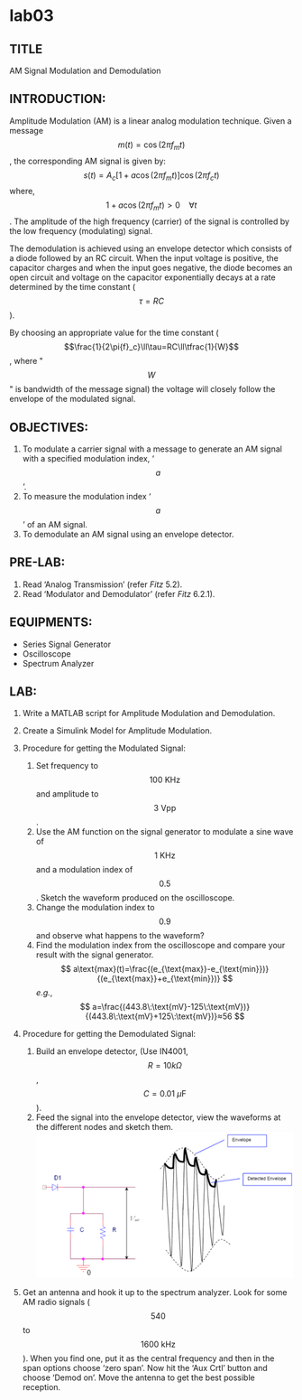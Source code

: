 # lab03

## TITLE
AM Signal Modulation and Demodulation


## INTRODUCTION:
Amplitude Modulation (AM) is a linear analog modulation technique.
Given a message $$m(t)=\cos{(2\pi{f}_mt)}$$, the corresponding AM signal is given by:
$$s(t)=A_c[1+a\cos{(2\pi{f}_mt)}]\cos{(2\pi{f}_ct)}$$
where, $$1+a\cos{(2\pi{f}_mt)}>0\:\:\:\:\forall{t}$$. The amplitude of the high frequency (carrier) of the signal is controlled by the low frequency (modulating) signal.

The demodulation is achieved using an envelope detector which consists of a diode followed by an RC circuit. When the input voltage is positive, the capacitor charges and when the input goes negative, the diode becomes an open circuit and voltage on the capacitor exponentially decays at a rate determined by the time constant ($$\tau=RC$$).

By choosing an appropriate value for the time constant ($$\frac{1}{2\pi{f}_c}\ll\tau=RC\ll\tfrac{1}{W}$$, where "$$W$$" is bandwidth of the message signal) the voltage will closely follow the envelope of the modulated signal.


## OBJECTIVES:
1. To modulate a carrier signal with a message to generate an AM signal with a specified modulation index, ‘$$a$$’.
2. To measure the modulation index ‘$$a$$’ of an AM signal.
3. To demodulate an AM signal using an envelope detector.


## PRE-LAB:
1. Read ‘Analog Transmission’ (refer *Fitz* 5.2).
2. Read ‘Modulator and Demodulator’ (refer *Fitz* 6.2.1).


## EQUIPMENTS:
- Series Signal Generator
- Oscilloscope
- Spectrum Analyzer


## LAB:
1. Write a MATLAB script for Amplitude Modulation and Demodulation.

2. Create a Simulink Model for Amplitude Modulation.

3. Procedure for getting the Modulated Signal:
	1. Set frequency to $$100\:\text{KHz}$$ and amplitude to $$3\:\text{Vpp}$$.
	2. Use the AM function on the signal generator to modulate a sine wave of $$1\:\text{KHz}$$ and a modulation index of $$0.5$$. Sketch the waveform produced on the oscilloscope.
	3. Change the modulation index to $$0.9$$ and observe what happens to the waveform?
	4. Find the modulation index from the oscilloscope and compare your result with the signal generator.
	$$
	a\text{max}(t)=\frac{(e_{\text{max}}-e_{\text{min}})}{(e_{\text{max}}+e_{\text{min}})}
	$$
	*e.g.*,
	$$
	a=\frac{(443.8\:\text{mV}-125\:\text{mV})}{(443.8\:\text{mV}+125\:\text{mV})}≈56
	$$

4. Procedure for getting the Demodulated Signal:
	1. Build an envelope detector, (Use IN4001, $$R=10k\Omega$$, $$C=0.01\:\mu\text{F}$$).
	2. Feed the signal into the envelope detector, view the waveforms at the different nodes and sketch them.
	![fig01](lab03/lab03-fig01.png)

5. Get an antenna and hook it up to the spectrum analyzer. Look for some AM radio signals ($$540$$ to $$1600\:\text{kHz}$$). When you find one, put it as the central frequency and then in the span options choose ‘zero span’. Now hit the ‘Aux Crtl’ button and choose ‘Demod on’. Move the antenna to get the best possible reception.

